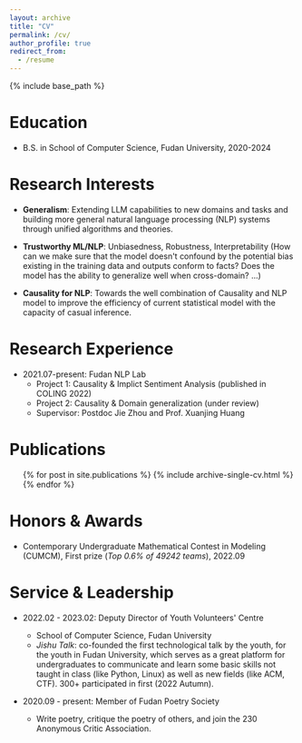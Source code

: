 ```yaml
---
layout: archive
title: "CV"
permalink: /cv/
author_profile: true
redirect_from:
  - /resume
---
```


{% include base_path %}

Education
======
* B.S. in School of Computer Science, Fudan University, 2020-2024

Research Interests
======
* **Generalism**: Extending LLM capabilities to new domains and tasks and building more general natural language processing (NLP) systems through unified algorithms and theories.

* **Trustworthy ML/NLP**: Unbiasedness, Robustness, Interpretability (How can we make sure that the model doesn't confound by the potential bias existing in the training data and outputs conform to facts? Does the model has the ability to generalize well when cross-domain? ...)

* **Causality for NLP**: Towards the well combination of Causality and NLP model to improve the efficiency of current statistical model with the capacity of casual inference.


Research Experience
======
* 2021.07-present: Fudan NLP Lab
  * Project 1: Causality & Implict Sentiment Analysis (published in COLING 2022)
  * Project 2: Causality & Domain generalization (under review)
  * Supervisor: Postdoc Jie Zhou and Prof. Xuanjing Huang



Publications
======
  <ul>{% for post in site.publications %}
    {% include archive-single-cv.html %}
  {% endfor %}</ul>


Honors & Awards
======
* Contemporary Undergraduate Mathematical Contest in Modeling (CUMCM), First prize (*Top 0.6% of 49242 teams*), 2022.09          

  
Service & Leadership
======
* 2022.02 - 2023.02: Deputy Director of Youth Volunteers' Centre
  * School of Computer Science, Fudan University
  * *Jishu Talk*: co-founded the first technological talk by the youth, for the youth in Fudan University, which serves as a great platform for undergraduates to communicate and learn some basic skills not taught in class (like Python, Linux) as well as new fields (like ACM, CTF). 300+ participated in first (2022 Autumn).

* 2020.09 - present: Member of Fudan Poetry Society 
  * Write poetry, critique the poetry of others, and join the 230 Anonymous Critic Association.